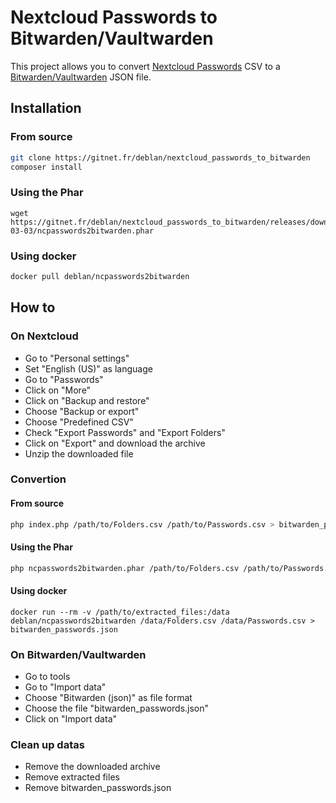 # Nextcloud Passwords to Bitwarden/Vaultwarden

This project allows you to convert [Nextcloud Passwords](https://apps.nextcloud.com/apps/passwords) CSV to a [Bitwarden/Vaultwarden](https://github.com/dani-garcia/vaultwarden) JSON file.

## Installation

### From source

```sh
git clone https://gitnet.fr/deblan/nextcloud_passwords_to_bitwarden
composer install
```

### Using the Phar

```
wget https://gitnet.fr/deblan/nextcloud_passwords_to_bitwarden/releases/download/2024-03-03/ncpasswords2bitwarden.phar
```

### Using docker

```sh
docker pull deblan/ncpasswords2bitwarden
```

## How to

### On Nextcloud

- Go to "Personal settings"
- Set "English (US)" as language
- Go to "Passwords"
- Click on "More"
- Click on "Backup and restore"
- Choose "Backup or export"
- Choose "Predefined CSV"
- Check "Export Passwords" and "Export Folders"
- Click on "Export" and download the archive
- Unzip the downloaded file

### Convertion

#### From source

```sh
php index.php /path/to/Folders.csv /path/to/Passwords.csv > bitwarden_passwords.json
```

#### Using the Phar

```sh
php ncpasswords2bitwarden.phar /path/to/Folders.csv /path/to/Passwords.csv > bitwarden_passwords.json
```

#### Using docker

```
docker run --rm -v /path/to/extracted_files:/data deblan/ncpasswords2bitwarden /data/Folders.csv /data/Passwords.csv > bitwarden_passwords.json
```

### On Bitwarden/Vaultwarden

- Go to tools
- Go to "Import data"
- Choose "Bitwarden (json)" as file format
- Choose the file "bitwarden_passwords.json"
- Click on "Import data"

### Clean up datas

- Remove the downloaded archive
- Remove extracted files
- Remove bitwarden_passwords.json
